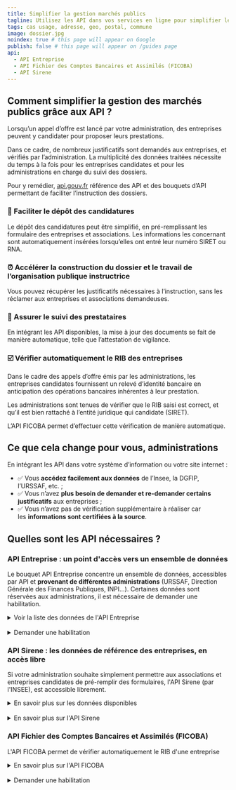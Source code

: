 ```yaml
---
title: Simplifier la gestion marchés publics
tagline: Utilisez les API dans vos services en ligne pour simplifier les démarches des étudiants 
tags: cas usage, adresse, geo, postal, commune
image: dossier.jpg
noindex: true # this page will appear on Google
publish: false # this page will appear on /guides page
api:
  - API Entreprise
  - API Fichier des Comptes Bancaires et Assimilés (FICOBA)
  - API Sirene
---
```


## Comment simplifier la gestion des marchés publics grâce aux API ?

Lorsqu’un appel d’offre est lancé par votre administration, des entreprises peuvent y candidater pour proposer leurs prestations.

Dans ce cadre, de nombreux justificatifs sont demandés aux entreprises, et vérifiés par l’administration.
La multiplicité des données traitées nécessite du temps à la fois pour les entreprises candidates et pour les administrations en charge du suivi des dossiers.

Pour y remédier, [api.gouv.fr](http://api.gouv.fr) référence des API et des bouquets d’API permettant de faciliter l’instruction des dossiers.

### 📨 Faciliter le dépôt des candidatures

Le dépôt des candidatures peut être simplifié, en pré-remplissant les formulaire des entreprises et associations. Les informations les concernant sont automatiquement insérées lorsqu’elles ont entré leur numéro SIRET ou RNA.

### ⏰ Accélérer la construction **du dossier et le travail de l’organisation publique instructrice**

Vous pouvez récupérer les justificatifs nécessaires à l’instruction, sans les réclamer aux entreprises et associations demandeuses.

### 🔄 Assurer le suivi des prestataires

En intégrant les API disponibles, la mise à jour des documents se fait de manière automatique, telle que l’attestation de vigilance.

### ☑️ Vérifier automatiquement le RIB des entreprises

Dans le cadre des appels d’offre émis par les administrations, les entreprises candidates fournissent un relevé d’identité bancaire en anticipation des opérations bancaires inhérentes à leur prestation.

Les administrations sont tenues de vérifier que le RIB saisi est correct, et qu’il est bien rattaché à l’entité juridique qui candidate (SIRET).

L’API FICOBA permet d’effectuer cette vérification de manière automatique.

## **Ce que cela change pour vous, administrations**

En intégrant les API dans votre système d’information ou votre site internet :

- ✅ Vous **accédez facilement aux données** de l’Insee, la DGFIP, l’URSSAF, etc. ;
- ✅ Vous n’avez **plus besoin de demander et re-demander certains justificatifs** aux entreprises ;
- ✅ Vous n’avez pas de vérification supplémentaire à réaliser car les **informations sont certifiées à la source**.

## Quelles sont les API nécessaires ?

### API Entreprise : un point d'accès vers un ensemble de données

Le bouquet API Entreprise concentre un ensemble de données, accessibles par API et **provenant de différentes administrations** (URSSAF, Direction Générale des Finances Publiques, INPI...).
Certaines données sont réservées aux administrations, il est nécessaire de demander une habilitation.

<details>
<summary>Voir la liste des données de l'API Entreprise</summary>

Dans le cadre des marchés publics, l'API Entreprise permet d'accéder

<Button href="https://entreprise.api.gouv.fr/cas_usages/marches_publics">Accéder à la liste</Button>

</details>

<br>

<details>
<summary>Demander une habilitation</summary>

L’API Entreprise permet d’accéder à la fois à des données publiques (données de référence sur les entreprises avec [SIRENE](https://api.gouv.fr/les-api/sirene_v3) par exemple), et des données protégées (telles que le chiffre d’affaire).
Les administrations sont autorisées à accéder à l’API dans le cadre de leurs missions de service public, telle que l’attribution des marchés publics.

Pour y accéder, chaque administration doit en faire la demande, et justifier l’utilisation de l’API Entreprise.

<Button href="https://datapass.api.gouv.fr/api-entreprise?demarche=marches_publics">Remplir une demande</Button>

</details>

### API Sirene : les données de référence des entreprises, en accès libre

Si votre administration souhaite simplement permettre aux associations et entreprises candidates de pré-remplir des formulaires, l'API Sirene (par l'INSEE), est accessible librement.

<details>
<summary>En savoir plus sur les données disponibles</summary>

| Donnée            | Description                                                                     |
| ----------------- | ------------------------------------------------------------------------------- |
| dénomination      | le nom de l'entreprise                                                          |
| SIREN             | le numero unique de l'entreprise                                                |
| SIRET             | le numero unique de l'établissement                                             |
| NAF               | le code NAF ou code APE, un code d'activité suivant la nomenclature de l'INSEE  |
| date              | la date de création et de clôture (si applicable)                               |
| siege social      | Est-ce que cet établissement est le siège social de l'entreprise                |
| forme juridique   | la forme juridique de l'établissement (SARL, SAS, entreprise individuelle etc.) |
| tranche effectifs | la fourchette des effectifs de l'établissement                                  |

</details>

<br>

<details>
<summary>En savoir plus sur l'API Sirene</summary>
<Button href="/les-api/sirene_v3">Accéder à la documentation</Button>
</details>

### API Fichier des Comptes Bancaires et Assimilés (FICOBA)

L'API FICOBA permet de vérifier automatiquement le RIB d'une entreprise

<details>
<summary>En savoir plus sur l'API FICOBA</summary>

**Comment ça marche ?**

🏛  L’entreprise saisit son IBAN

🔎  L’API FICOBA vérifie automatiquement la correspondance IBAN - SIRET

✅  L’IBAN est indiqué comme valide et rattaché au SIRET

✅  L’administration n’a pas besoin de vérifier le RIB
<Button href="/les-api/api_comptes_bancaires_ficoba">Accéder à la documentation</Button>
</details>

<br>

<details>
<summary>Demander une habilitation</summary>

L’API Ficoba est accessible uniquement aux administrations, pour vérifier qu'un RIB saisi par une entreprise est bien rattaché à son SIRET.
Pour y accéder, chaque administration doit en faire la demande, et justifier son utilisation.

<Button href="https://api.gouv.fr/les-api/api_comptes_bancaires_ficoba/demande-acces">Remplir une demande</Button>
</details>
